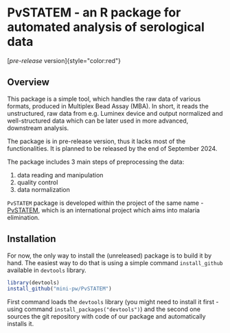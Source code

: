 # PvSTATEM - an R package for automated analysis of serological data

[*pre-release* version]{style="color:red"}

## Overview

This package is a simple tool, which handles the raw data of various formats, produced in Multiplex Bead Assay (MBA). In short, it reads the unstructured, raw data from e.g. Luminex device and output normalized and well-structured data which can be later used in more advanced, downstream analysis.

The package is in pre-release version, thus it lacks most of the functionalities. It is planned to be released by the end of September 2024.

The package includes 3 main steps of preprocessing the data:

1.  data reading and manipulation
2.  quality control
3.  data normalization

`PvSTATEM` package is developed within the project of the same name - [PvSTATEM](https://www.pvstatem.eu/), which is an international project which aims into malaria elimination.

## Installation

For now, the only way to install the (unreleased) package is to build it by hand. The easiest way to do that is using a simple command `install_github` available in `devtools` library.

``` r
library(devtools)
install_github("mini-pw/PvSTATEM")
```

First command loads the `devtools` library (you might need to install it first - using command `install_packages("devtools")`) and the second one sources the git repository with code of our package and automatically installs it.
